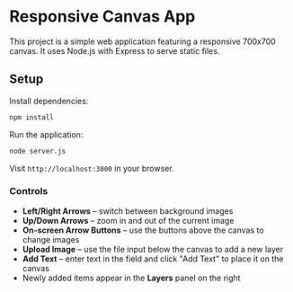 # Responsive Canvas App

This project is a simple web application featuring a responsive 700x700 canvas. It uses Node.js with Express to serve static files.

## Setup

Install dependencies:
```bash
npm install
```

Run the application:
```bash
node server.js
```

Visit `http://localhost:3000` in your browser.

### Controls

* **Left/Right Arrows** – switch between background images
* **Up/Down Arrows** – zoom in and out of the current image
* **On-screen Arrow Buttons** – use the buttons above the canvas to change images
* **Upload Image** – use the file input below the canvas to add a new layer
* **Add Text** – enter text in the field and click "Add Text" to place it on the canvas
* Newly added items appear in the **Layers** panel on the right
